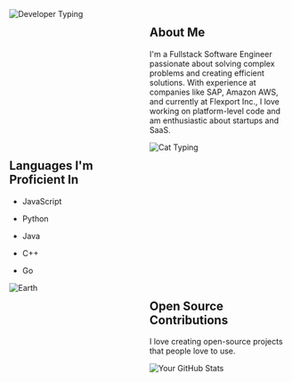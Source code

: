 <div style="display: flex; justify-content: space-between;">
  <div style="flex: 50%;">
    <img src="https://i.giphy.com/media/5eLDrEaRGHegx2FeF2/giphy.webp" alt="Developer Typing">
  </div>
  <div style="flex: 50%;">

## About Me
I'm a Fullstack Software Engineer passionate about solving complex problems and creating efficient solutions. With experience at companies like SAP, Amazon AWS, and currently at Flexport Inc., I love working on platform-level code and am enthusiastic about startups and SaaS.

  </div>
</div>

<div style="display: flex; justify-content: space-between;">
  <div style="flex: 50%;">

## Languages I'm Proficient In
- JavaScript
- Python
- Java
- C++
- Go

  </div>
  <div style="flex: 50%;">
    <img src="https://i.giphy.com/media/M4NykXxUE0HAcK7UJ6/giphy.webp" alt="Cat Typing">
  </div>
</div>

<div style="display: flex; justify-content: space-between;">
  <div style="flex: 50%;">
    <img src="https://i.giphy.com/media/ehIc2Rb3HRrb1YiQBr/giphy.webp" alt="Earth">
  </div>
  <div style="flex: 50%;">

## Open Source Contributions
I love creating open-source projects that people love to use.

![Your GitHub Stats](https://github-readme-stats.vercel.app/api?username=yourusername&show_icons=true)

  </div>
</div>
